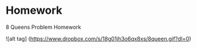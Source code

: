 # Homework
8 Queens Problem Homework

![alt tag] (https://www.dropbox.com/s/18g01jh3o6qx8xs/8queen.gif?dl=0)
